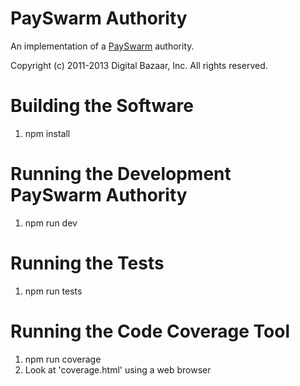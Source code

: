 PaySwarm Authority
==================

An implementation of a [PaySwarm][] authority.

[PaySwarm]: http://payswarm.com/ "PaySwarm Standard"

Copyright (c) 2011-2013 Digital Bazaar, Inc. All rights reserved.

Building the Software
=====================

1. npm install

Running the Development PaySwarm Authority
==========================================

1. npm run dev

Running the Tests
=================

1. npm run tests

Running the Code Coverage Tool
==============================

1. npm run coverage
2. Look at 'coverage.html' using a web browser
